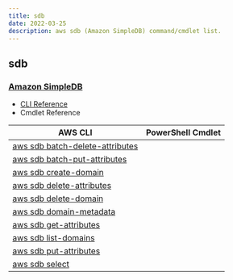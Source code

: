 ```yaml
---
title: sdb
date: 2022-03-25
description: aws sdb (Amazon SimpleDB) command/cmdlet list.
---
```


## sdb

### [Amazon SimpleDB](https://aws.amazon.com/simpledb/)

* [CLI Reference](https://docs.aws.amazon.com/cli/latest/reference/sdb/index.html)
* Cmdlet Reference

|AWS CLI|PowerShell Cmdlet|
|----|----|
|[aws sdb batch-delete-attributes](https://docs.aws.amazon.com/cli/latest/reference/sdb/batch-delete-attributes.html)||
|[aws sdb batch-put-attributes](https://docs.aws.amazon.com/cli/latest/reference/sdb/batch-put-attributes.html)||
|[aws sdb create-domain](https://docs.aws.amazon.com/cli/latest/reference/sdb/create-domain.html)||
|[aws sdb delete-attributes](https://docs.aws.amazon.com/cli/latest/reference/sdb/delete-attributes.html)||
|[aws sdb delete-domain](https://docs.aws.amazon.com/cli/latest/reference/sdb/delete-domain.html)||
|[aws sdb domain-metadata](https://docs.aws.amazon.com/cli/latest/reference/sdb/domain-metadata.html)||
|[aws sdb get-attributes](https://docs.aws.amazon.com/cli/latest/reference/sdb/get-attributes.html)||
|[aws sdb list-domains](https://docs.aws.amazon.com/cli/latest/reference/sdb/list-domains.html)||
|[aws sdb put-attributes](https://docs.aws.amazon.com/cli/latest/reference/sdb/put-attributes.html)||
|[aws sdb select](https://docs.aws.amazon.com/cli/latest/reference/sdb/select.html)||

